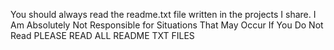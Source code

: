 You should always read the readme.txt file written in the projects I share. I Am Absolutely Not Responsible for Situations That May Occur If You Do Not Read PLEASE READ ALL README TXT FILES

<!---
YigitTalhaSengunalp/YigitTalhaSengunalp is a ✨ special ✨ repository because its `README.md` (this file) appears on your GitHub profile.
You can click the Preview link to take a look at your changes.
--->
